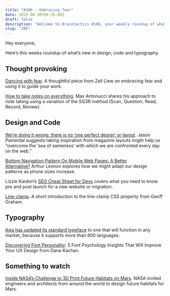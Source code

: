 ```yaml
---
title: "#106 - Embracing fear"
date: 2019-08-30T09:35:40Z
draft: false
description: "Welcome to Braintactics #106, your weekly roundup of what’s happening in design, code and typography."
slug: "106"
---
```


Hey everyone,

Here’s this weeks roundup of what’s new in design, code and typography.

## Thought provoking

[Dancing with fear](https://zellwk.com/blog/dancing-with-fear/). A thoughtful piece from Zell Liew on embracing fear and using it to guide your work.

[How to take notes on everything](https://dev.to/maxwell_dev/how-to-take-notes-on-everything-32fc). Max Antonucci shares his approach to note taking using a variation of the SQ3R method (Scan, Question, Read, Record, Review).

## Design and Code

[We’re doing it wrong: there is no ‘one perfect design’ or layout](https://rwt.io/typography-tips/were-doing-it-wrong-there-no-one-perfect-design-or-layout). Jason Pamental suggests taking inspiration from magazine layouts might help us “overcome the ‘sea of sameness’ with which we are confronted every day on the web.”

[Bottom Navigation Pattern On Mobile Web Pages: A Better Alternative?](https://www.smashingmagazine.com/2019/08/bottom-navigation-pattern-mobile-web-pages/) Arthur Leonov explores how we might adapt our design patterns as phone sizes increase.

Lizzie Kardon’s [SEO Cheat Sheet for Devs](https://dev.to/pagely/seo-cheat-sheet-for-devs-5h1g) covers what you need to know pre and post launch for a new website or migration.

[Line-clamp](https://css-tricks.com/almanac/properties/l/line-clamp/). A short introduction to the line-clamp CSS property from Geoff Graham.

## Typography

[Ikea has updated its standard typeface](https://www.fastcompany.com/90393259/ikea-is-quietly-changing-its-brand-again-for-a-very-good-reason) to one that will function in any market, because it supports more than 800 languages.

[Discovering Font Personality](https://medium.muz.li/discovering-font-personality-5-font-psychology-insights-that-will-improve-your-ux-design-fd4eb3ae8413): 5 Font Psychology Insights That Will Improve Your UX Design from Dana Kachan.

## Something to watch

[Inside NASA’s Challenge to 3D Print Future Habitats on Mars](https://youtu.be/XWJ-sE08ASg). NASA invited engineers and architects from around the world to design future habitats for Mars.
